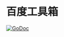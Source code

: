 # 百度工具箱
[![GoDoc](https://godoc.org/github.com/iikira/baidu-tools?status.svg)](https://godoc.org/github.com/iikira/baidu-tools)